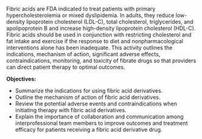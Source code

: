 Fibric acids are FDA indicated to treat patients with primary hypercholesterolemia or mixed dyslipidemia. In adults, they reduce low-density lipoprotein cholesterol (LDL-C), total cholesterol, triglycerides, and apolipoprotein B and increase high-density lipoprotein cholesterol (HDL-C). Fibric acids should be used in conjunction with restricting cholesterol and fat intake and exercise if the response to diet and nonpharmacological interventions alone has been inadequate. This activity outlines the indications, mechanism of action, significant adverse effects, contraindications, monitoring, and toxicity of fibrate drugs so that providers can direct patient therapy to optimal outcomes.

**Objectives:**
- Summarize the indications for using fibric acid derivatives.
- Outline the mechanism of action of fibric acid derivatives.
- Review the potential adverse events and contraindications when initiating therapy with fibric acid derivatives.
- Explain the importance of collaboration and communication among interprofessional team members to improve outcomes and treatment efficacy for patients receiving a fibric acid derivative drug.